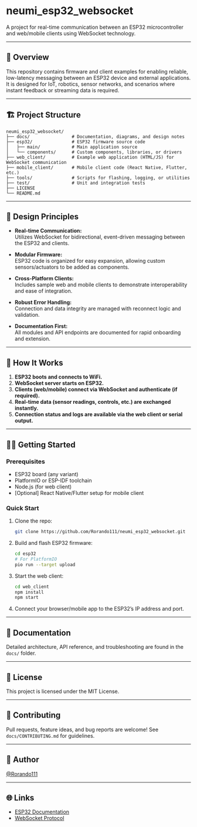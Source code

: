 # neumi_esp32_websocket

A project for real-time communication between an ESP32 microcontroller and web/mobile clients using WebSocket technology.

---

## 🚀 Overview

This repository contains firmware and client examples for enabling reliable, low-latency messaging between an ESP32 device and external applications. It is designed for IoT, robotics, sensor networks, and scenarios where instant feedback or streaming data is required.

---

## 🏗️ Project Structure

```
neumi_esp32_websocket/
├── docs/                # Documentation, diagrams, and design notes
├── esp32/               # ESP32 firmware source code
│   ├── main/            # Main application source
│   └── components/      # Custom components, libraries, or drivers
├── web_client/          # Example web application (HTML/JS) for WebSocket communication
├── mobile_client/       # Mobile client code (React Native, Flutter, etc.)
├── tools/               # Scripts for flashing, logging, or utilities
├── test/                # Unit and integration tests
├── LICENSE
└── README.md
```

---

## 🎨 Design Principles

- **Real-time Communication:**  
  Utilizes WebSocket for bidirectional, event-driven messaging between the ESP32 and clients.

- **Modular Firmware:**  
  ESP32 code is organized for easy expansion, allowing custom sensors/actuators to be added as components.

- **Cross-Platform Clients:**  
  Includes sample web and mobile clients to demonstrate interoperability and ease of integration.

- **Robust Error Handling:**  
  Connection and data integrity are managed with reconnect logic and validation.

- **Documentation First:**  
  All modules and API endpoints are documented for rapid onboarding and extension.

---

## 📡 How It Works

1. **ESP32 boots and connects to WiFi.**
2. **WebSocket server starts on ESP32.**
3. **Clients (web/mobile) connect via WebSocket and authenticate (if required).**
4. **Real-time data (sensor readings, controls, etc.) are exchanged instantly.**
5. **Connection status and logs are available via the web client or serial output.**

---

## 🧑‍💻 Getting Started

### Prerequisites

- ESP32 board (any variant)
- PlatformIO or ESP-IDF toolchain
- Node.js (for web client)
- [Optional] React Native/Flutter setup for mobile client

### Quick Start

1. Clone the repo:  
   ```bash
   git clone https://github.com/Rorando111/neumi_esp32_websocket.git
   ```

2. Build and flash ESP32 firmware:  
   ```bash
   cd esp32
   # For PlatformIO
   pio run --target upload
   ```

3. Start the web client:  
   ```bash
   cd web_client
   npm install
   npm start
   ```

4. Connect your browser/mobile app to the ESP32’s IP address and port.

---

## 📁 Documentation

Detailed architecture, API reference, and troubleshooting are found in the `docs/` folder.

---

## 📝 License

This project is licensed under the MIT License.

---

## 🤝 Contributing

Pull requests, feature ideas, and bug reports are welcome! See `docs/CONTRIBUTING.md` for guidelines.

---

## 👤 Author

[@Rorando111](https://github.com/Rorando111)

---

## 🌐 Links

- [ESP32 Documentation](https://docs.espressif.com/projects/esp-idf/en/latest/esp32/)
- [WebSocket Protocol](https://developer.mozilla.org/en-US/docs/Web/API/WebSockets_API)
